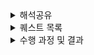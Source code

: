  
<details>
  <summary>해석공유</summary>
    <details>
     <summary>1 주자</summary>
## **개발자 원칙**

### (1) 소스코드레벨에서 오류를 확인하자

(구글링으로 오류 해결하고 넘어가는 경우가 많았는데, 같은 실수를 반복한 적이 많았다. 깊은 학습이 아닌 것 같다, 내것이 아니다)

검색에 의존하지 말고 직접 확인하는 습관을 갖자 -

지속적으로 코드를 분석하면, 코드를 분석하는 힘이 생긴다 -

어떠한 것에 대해 항상 질문을 던져보는 습관을 갖자는 생각이 들었다 -

“정리해보자면, 거의 **왜**라는 질문을 던지고, 이러한 질문을 바탕으로 성장이 생긴다고 생각했다”

### (2) ‘개발자가 성장하는 과정’에 대해

> 오픈 소스 컨트리뷰터가 되었던 경험을 보았음 - 나의 코드와 로직을 먼저 점검해보고 오류를 확인해야겠다는 반성과 다짐을 하게 되었음

> 설계 파트를 정리하면서 읽었음

- UML, 요구사항 명세, 명시적.암시적 설계 등등 다양한 용어에 대한 개념을 확인
- 설계의 중요성
- UML을 최근 사용하지 않는 이유 (실행가능한 소프트웨어 설계를 위해 부가적인 절차가 필요, 설계와 다른 결과물이 나오는 경우가 많음)

> 남과 비교하기보다 자신을 돌이켜보기. 이분법적으로 세상을 바라보지 않기

Ex) 모르는 것과 아는 것 -> 몰랐는데 알게된 것, 아는 척하는 것

<br/>

## **소프트웨어 장인**

### (1) ‘작가의말’에서의 인상깊었던 내용

> 처음으로 소프트웨어공학적으로 깨달음을 얻었던 순간을 책에서 볼 수 있었음

‘애자일’의 개념, 중요한 포인트에 대해 잘 정리되어있었음.

### (2) 작가의 커리어 개발 과정을 재밌게 읽었음

“애자일”에 관해 읽을 때, “항상 가치를 더하는 방향”으로 나아간다는 점이 인상깊었음.

=> 단순히 기능을 추가하는 것이 아니라, 더 나은 방법을 다양하게 모색하고 실험, 한 번 본 코드를 그대로 두지 않음

자기계발 관련한 프로젝트, 블로그, 오픈소스 등에 대한 내용.

=> 사이드 프로젝트와 같이 나의 흥미에 맞는 단위의 작은 프로젝트에 도전해보고 싶다는 생각을 했음

일과 삶 사이의 균형
-p 101. 무엇을 하든지 페이스를 유지하는 것이 중요하다. 일과 삶의 균형을 건강하게 유지하기가 어렵기는 하지만 가능하다.

=> 이번주를 회고하게 되었음.

<br/>

## **함께 자라기**

### ‘애자일로 가는 길’이 핵심 주제였음

=> 처음엔 당연한 말, 추상적인 말이라고 느껴질 수도 있겠지만, 책을 깊이 읽다보면 “현실에 더욱 적합하고” 고정관념을 깰 수 있는 세분화된 방법과 구체적인 예시가 함께 등장함

=> [예시] 훌륭한 개발자들을 팀으로 모아서

- 각자 프로젝트 진행
- 함께 프로젝트 진행

2가지의 방식을 실험해봄. 후자의 방식이 성능이 더 떨어졌음

“애자일”이 틀린 것을 증명하는 예시가 아니라, ‘함께’하면 소통하는 방식이 잘못될 경우 오히려 성과가 떨어질 수도 있다는 의미임

=> 애자일 방식 도입을 설득하거나, 모르는 사람이 읽으면 좋은 책인 것 같음
    </details>
    <details>
     <summary>2 주차</summary>
##  (1) 마이너 원칙을 지켜 나만의 버전을 업그레이드 하자
### 1.0.0 배포하기 그리고 다음 버전 준비하기
#### 7가지 마이너 원칙을 지키다 보면 메이저 버전을 올릴 수 있다.
- 메타 인지 (자신의 속도, 목표)
- 암묵지와 형식지 (직접 분석하고 구현)
- 자존감 지키기 (과거의 자신과 비교)
- 낯선 환경에서 구현하기 (제약사항 추가, 다양한 시도)
- 적절한 회복과 휴식
- 실수를 두려워하지 않되 결과에 반영하지 않고, 빠르게 실수를 찾기 위해 다양한 측면에서 개선
- 사고의 유연성 (지식 공유, 의견 수렴)

지난 금요일에 5번까지의 마이너 원칙을 책을 통해 알 수 있었고, 이를 지키고자 한 주간 노력했습니다.
한 주를 돌이켜 보면, 확실히 노력한 만큼 지키고자 한 원칙들을 생각보다 잘 지켰습니다.
하지만, 오늘 새로 읽고 알게 된 나머지 두 원칙은 확실히 의식하지 않으니 지켜지지 않은 부분이 많은 듯 합니다.
특히 짝 활동이 하루 더 추가된 만큼 함께 프로그래밍 하는 시간 동안 실수를 두려워했습니다. 이러한 두려움으로 인해 검색을 통해 학습한 지식의 예제를 직접 구현하지 않고 그대로 사용하고자 한 순간이 종종 있었습니다. 

이는 제 성장에 도움이 되지 못합니다. 학습한 지식이 형식지 또는 암묵지가 되지 않을 수 있으며, 사고가 확장 또는 깊어지지도 않습니다.

따라서 다음 한 주는 추가로 알게 된 두 마이너 원칙을 의식하여 지켜 네이버 부스트캠프를 통해 버전이 한 단계 혹은 더 업그레이드 된 개발자가 되도록 도전하려 합니다. 

## (2) TDD를 하는 습관을 들이자
- 소프트웨어가 얼마나 빨리 변경 혹은 개선될 수 있느냐는 소프트웨어의 품질이 좋을 수록 더 민첩성을 띄게된다.
- 이때, 소프트웨어 품질에 중요함을 미치는 것은 코드의 품질이라고 볼 수 있다.
- 저자가 강조하는 코드의 품질의 유지하는 방식은 TDD방식을 도입하는 것이다. 많은 개발자들이 테스트 코드를 작성할 시간이 없다는 핑계를 대며 스스로 코드의 품질을 깎고 있다.
- 실제로 업무시에는 리더단에서 Test Code를 도입하지 않으면 사용할 일이 없었고, 나의 주도로 프로젝트를 진행했을 때에도, 테스트 코드 작성을 무시하였다.
- 이번주 미션을 통해서 처음 Jest와 같은 Test Tool을 사용해보았는데, (심지어 몇 번 사용했었던 Nest.js에서는 import가 되어있는 라이브러리이다.)
- 테스트 코드 작성에 추가적인 시간이 드는것은 맞지만, 이로 인해 얻는 시간적, 소프트웨어 품질적 이득은 이를 훨씬 능가한다.
- 이를 항상 기억하고, TDD를 하는 습관을 들이도록 해보자!

## (3) 목표를 달성하는 나만의 기준과 목표 설정 방법
### 목차 선정과정
관심 있는 분야는 아래와 같았습니다.
- 프로덕트 중심주의
- 목표를 달성하는 나만의 기준,GPAM
- 나의 메이저 버전을 업그레이드 하는 마이너 원칙들

룰렛을 추첨을 통해 정함.

### 목표를 달성하는 나만의 기준,GPAM

- Goal를 정하기
- Plan 만들기
- action 하기
- Measure 진행해 결과를 확인한다.


### 목표설정의 안좋은 예시
- 목표(계획)에서 힘든 부분은 평가하기 애매한 요소이다.
ex) 건강하다 이건 무슨 기준으로 평가해야하는지 
 
- 광범위해도 안된다.
ex) 행복하자
- 실제 행동이 불가능한 목표
ex) 복권을 사서 1등 당첨되기
- 결과를 측정할수 없는 목표
ex) 멋있게 집꾸미기, 멋있게라는 기준의 무엇인지


### 목표 설정은 S.M.A.R.T 방법을 소개함.

- S : 개선이 필요한 영역에 대한 구체적인 목표
- M: 진행상황에 대한 측정이 가능한지
- A :실행이 가능한지
- R: 리소스로 현실적으로 가능한지
- T: 결과가 언제 나올지, 기한이 있는지

여기에 육하원칙에서 어떻게를 뺀것을 적용해보면 됩니다.


### 아쉬웠던 점
정보전달글이라서 저자의 주관이 많이 빠져서 아쉬웠음.

### 인상 깊었던 말

- 목표를 세워도 P,A,M이 불가능하면 좋지 않다.
- 목표는 수치화 해야한다

## (4) 가장 학습하기 힘든 직업이 살아남는다
"가장 학습하기 힘든 직업이 살아남는다 했는데 학습하기 힘든 다는 게 무엇일까?"를 생각하며 읽어보았습니다.

<인간이 학습하기 좋은 환경 조건>

목표가 분명
매 순간 선택할 수 있는 행동/선택의 종류가 정해져 있다
매 순간 자신이 목표에 얼마나 근접했는지 알 수 있다.
닫힌 시스템 (예상 못 한 외부 요소가 들어오지 않는)
과거의 선택과결과에 대한 구조화된 기록이 많다
→ 인공지능 시스템에서 유리한 조건
→ 인공지능에게 대체될 수 있음
→ 인공지능에게 대체되지 않기 위해 학습하기 힘든 주제를 잘 다룰 수 있어야 한다.

<학습하기 힘든 환경 주제>

목표가 모호
매 순간 선택할 수 있는 행동이 불확실
매 순간 내 목표에 얼마나 근접했느지 알기 어렵다
열린 시스템(예상 못한 외부요소가 들어오는 경우가 흔한)
과거의 선택과 결과에 대한 구조화된 기록이 별로 없다
컴퓨터화 되지 않기 위해 유리한 요소

독창성
협상
설득
미 노동부에 따른 미래에 컴퓨터로 대체될 확률
프로그래머 : 스펙대로 코드를 만드는 사람 → 48%
소프트웨어 개발자 : 사용자 요구사항을 분석하고 그에 대한 솔루션을 설계 → 4.2%

컴퓨터화 되지 않기 위해, 인공 지능에 대체 되지 않기 위해서는 사용자 요구사항을 분석하고 그에 대한 솔루션을 설계하는 소프트웨어 개발자 방향으로 나아가야 한다.‘협상’, ‘설득’과 같은 사용자와 커뮤니케이션 스킬을 늘리자

## (5) Make it work, then make it better
개발자 원칙의 9장에 나오는 격언입니다. 일단 돌아가게 만든 후, 더 좋게 만들라는 것인데요. 이 원칙은 코드의 효율성을 높이는 작업에도, 기술부채를 줄이는 작업에도 동일하게 적용됩니다. 코드의 효율성을 높이기 이전에, 원하는대로 잘 돌아가게 만드는 것이 더 중요한 것입니다.
코드가 잘 돌아간다면, 좋은 코드를 작성할 차례입니다. 좋은 코드를 작성하기 위한 방법은 가독성, 성능, 유연성을 높이는 것입니다.
그 중 가독성이 가장 중요하게 지켜야할 방법입니다. 코드의 가독성이 낮다면 다른 사람이 코드를 이해하고 수정하는 과정에서 오류가 발생할 가능성이 늘어납니다. 또한, 가독성이 높은 코드를 쓰기 위해서는 규칙을 통일하는 것이 중요합니다. 내가 변수이름을 더 알맞은 이름으로 짓고 싶어도, 전체 변수의 이름을 바꾸는 것이 아니라면 기존에 사용하던 변수 이름이 있다는 그것을 사용해야 합니다. 띄어쓰기, 줄바꿈, 탭 역시 마찬가지입니다.
책의 이런 내용을 읽으면서 그동안 유연성과 가독성을 높이기 위해 팀의 결정과는 상관없이 독단적으로 선택했던 방식들이 떠올랐습니다. 앞으로는 그 무엇보다 잘 동작하는 것과 진정한 가독성을 높이는 방법에 대해 잘 고려하면서 개발을 해야겠습니다.

## (6) 인상깊었던 부분
프로덕트 중심으로 성장하기

이 부분이 많이 공감됐다.

개발을 처음시작할 때, 관련지식이 0인 상태로 시작했는데, 프로젝트를 하다보니

빠르고 그리고 많이 배울 수 있었다.

나한테만 통하는 원칙이 아니고 모두에게 통하는 원칙인 것 같아서 신기했다.

추가로, 마지막 장을 읽으면서

cs공부를 더 열심히 해야겠다고 느꼈다.

공부를하면 세상의 해상도가 달라진다는 글귀가 있다.

나도 개발 공부를 더 해서 코드를 보는 해상도를 높여야겠다고 느꼈다.
    </details>
</details>

 
<details>
  <summary>퀘스트 목록</summary>
   <details>
    <summary>1 주차</summary>
## 🫣 양심에 찔린 휴식

- 커피 한 잔을 마시면서 나는 어떤 개발자가 되고 싶은지 고민하기
- 침대에 누워서 챌린지 입과 전 썼던 다짐글 다시 읽어보기
- 30분 침대에 누워 10분 독서, 20분 휴식하기

## 🤷‍♂️ 에라 모르겠다 휴식

- 일주일 동안 아무것도 안 해도 된다면,
어디를 여행가고 싶은지와 이유를 적어주세요
- 노래방 점수 찍어서 올리기
    - 80점 이상만 인정합니다.
- 제일 먹고 싶은 음식 먹고 인증샷 찍어서 올리기
   </details>
   <details>
    <summary>2 주차</summary>
## ﹖？ 퀘스트 목록 ﹖？

- 1주차 퀘스트는 휴식치고는 너무 하는게 많다.
- 이것이 진짜 휴식이다.
- 시간 지나면 다 도태되는 겁니다... 다...

### 척추 요정 🧚
이유 : 척추요정은 모두의 건강을 책임집니다.

- 슬랙에 글 올리고 캡처하기
- 하루 한번 랜덤 시간
- Random채널에서 J071_김태원님처럼 해주시면 됩니다.

### 노래 추천 🎧
이유: 사탕같은 달콤한 간식은 좋은 휴식이  되어주죠. 다른 사람의 귀에 캔디같은 노래를 넣어주세요.
`네 귀에 캔디 🍭`

- 슬랙에 추천 글 올리고 캡처하기
- 주에 2회 이상

### 산책 30분 🚶🚶‍♀️
이유: 문화체육관광부에서 권장하는 하루 권장 산책 시간을 차용했습니다.

- 산책하는 사진 찍기
- 주에 2회 이상

### 코어 수면 시간 지키기 (7시간 30분) 🛌
이유: 코어 운동은 항상 중요합니다. 코어 수면도 운동시켜주세요.

- 핸드폰 사용시간으로 인증하기
- 표에 수면, 기상 시간 기록하기

### 유튜브 영상추천 📽️
이유: 도파민의 보충은 항상 필요하다.

- 슬랙에 재밌다고 느낀 유튜브 영상 추천하기 **(개발 관련 안됌)**
- 주에 2회 이상

### 오늘의 명경기 (올림픽) 🏟️
이유: 지구촌의 축제 `올림픽`. 미션에도 불구하고 참을 수 없습니다.

- 슬랙에 올림픽 경기 하나 보고 인증샷 올리기
- 어떤부분이 명경기였는지 설명도 작성하기
- 주에 2회 이상
   </details>
</details>


 <details>
        <summary>수행 과정 및 결과</summary>
        <details>
            <summary>1주차</summary>
            <details>
                <summary>J132_서정범</summary>
                <p><strong>퀘스트</strong></p>
                <ul>
                    <li><strong>커피 한 잔을 마시면서 나는 어떤 개발자가 되고 싶은지 고민하기</strong></li>
                    <li>바쁜 와중에 잠시 휴식을 취하면서 나아가고자 하는 방향에 대해서 생각해보면 좋을 것 같아요.</li>
                    <li>제가 되고 싶은 개발자는 협업하는 팀원분들이 저에게 의지할 수 있는 개발자가 되는 것이 목표입니다. 이것은 단순히 개발 실력만을 이야기 하는 것이 아닌 커뮤니케이션 스킬 및 여러가지 협업 능력도 포함된다고 생각합니다. 물론 베이스가 개발자이니 개발 환경에서 발생한 문제를 해결하는 능력은 기본적으로 중요하고 이를 위해서 여러 가지 상황을 고려하고 여러 해결책을 제시 할 수 있는 사람이 되는 것이 1차적인 목표겠지만, 이를 표현하는 것 그리고 평소에 신뢰를 쌓는 것들은 다른 능력도 요구된다고 생각합니다. 이를 위해서 스스로에 대해서 계속해서 생각하고 부족한 부분을 채워가는 개발자가 되려고 합니다.</li>
                </ul>
            </details>
            <details>
                <summary>J183_이석규</summary>
                <p><strong>퀘스트</strong></p>
                <ul>
                    <li>산책 중 가장 마음에 들었던 순간 사진 찍어서 올리기</li>
                    <li>정신건강과 육체건강을 다 챙길 수 있을 것 같습니다.</li>
                </ul>
                <p><strong>퀘스트</strong></p>
                <ul>
                    <li>비도 많이 오고, 과제도 못 끝낸 적이 많아 산책을 다니기 힘들었습니다. 대신 주말에 평소 가고싶었던 피자집을 가서 정신건강을 챙겼습니다.</li>
                    <li>아무래도 이 템포로 공부를 계속하려면 육체적으로 많이 힘들 것 같다. 다른 분들 헬스장 빼먹지 않고 가시는것을 본받아 헬스등록해야겠다……</li>
                </ul>
                <img width="600" alt="image" src="https://github.com/user-attachments/assets/f7aa478f-a10d-4433-af57-cf7b75f07984"></br>
            </details>
            <details>
                <summary>J213_장서윤</summary>
                <p><strong>퀘스트</strong></p>
                <ul>
                    <li><strong>일주일 동안 아무것도 안 해도 된다면, 어디를 여행가고 싶은지와 이유를 적어주세요</strong></li>
                    <li>챌린지 기간동안 바빠서 다른 생각을 할 여유가 없어졌는데, 고민해보는 시간을 가져보고 싶어요!</li>
                </ul>
                <p><strong>결과</strong></p>
                <ul>
                    <li>베트남 다낭에 가고 싶어요! 챌린지 발표를 기다리는 동안에 베트남 다낭에 있었는데,초반에는 네부캠 결과를 기다리는 것 때문에 제대로 못 놀았거든요..! 다행히 결과를 받고나서는 재밌게 놀았지만, 약간 아쉬움이 남았어서, 더 놀고 싶습니당!</li>
                </ul>
            </details>
            <details>
                <summary>K018_김희준</summary>
                <p><strong>퀘스트</strong></p>
                <ul>
                    <li><strong>커피 한 잔을 마시면서 나는 어떤 개발자가 되고 싶은지 고민하기</strong></li>
                    <li>어떤 개발자로 성장하고 싶은지 이번 챌린지를 기회로 잘 정리해가고 싶은 마음에 선정하였습니다.</li>
                </ul>
            </details>
            <details>
                <summary>J031_김도훈</summary>
                <p><strong>퀘스트</strong></p>
                <ul>
                    <li><strong>커피 한 잔을 마시면서 나는 어떤 개발자가 되고 싶은지 고민하기</strong></li>
                    <li>챌린지 기간 동안 쫓기듯 미션을 수행했는데, 커피 한 잔의 여유가 필요한 것 같아요!</li>
                    <li><strong>산책 중 가장 마음에 들었던 순간 사진 찍어서 올리기</strong></li>
                    <li>평소 산책을 좋아해서 저녁에 산책 나갈 때마다 찍고 싶어요!</li>
                </ul>
                <p><strong>수행 결과</strong></p>
                <ul>
                    <li>커피를 마시면서 시니어 개발자가 되고 싶다는 목표로 전문성을 가진 개발자와 멘토링과 같이 함께 성장하는 개발자가 되고 싶다고 생각했습니다. 대단한 개발 실력을 가진 사람은 정말 많고 이것은 단순히 시간이 지남에 따라 가질 수 있는 능력은 아니라고 생각합니다. 그래서 함께 성장하며 소통하는 개발자가 되고 싶다고 생각했습니다.</li>
                    <li>본가가 전주라서 한옥마을로 산책을 갔다 왔습니다. + 전북대도 갔다 왔습니다!</li>
                    <img width="600" alt="image" src="https://github.com/user-attachments/assets/87a2507e-12a6-421f-aa01-c12fdaa9318a"></br>
                    <img width="600" alt="image" src="https://github.com/user-attachments/assets/533ecd83-dc93-4f28-a5d4-268caeac98e8"></br>
                </ul>
            </details>
            <details>
                <summary>S021_문영균</summary>
                <p><strong>퀘스트</strong></p>
                <blockquote>
                    노래 한 곡 들으며 저녁 메뉴 고민해서 올리기
                </blockquote>
                <p>이유: 어차피 매일 고민하는 저녁 모두와 공유하자!</p>
                <img width="896" alt="image" src="https://github.com/user-attachments/assets/64f2e9e6-b909-48b6-bffb-9ac1d09c25d8"></br>
                <img width="586" alt="image" src="https://github.com/user-attachments/assets/f990bebc-45ff-4aa5-9261-4c9b430a91fc"></br>
                <img width="471" alt="image" src="https://github.com/user-attachments/assets/174e5b16-fc48-4e23-9e93-f6494995e53c"></br>
                <img width="486" alt="image" src="https://github.com/user-attachments/assets/7607429a-ee06-4d39-b0a0-389c7dfb53d8"></br>
                <p><strong>후기</strong></p>
                <ul>
                    <li>다른 사람들에게 알려줘야 하기때문에 좀 더 식사에 신경쓸 수 있게되어 좋았습니다.</li>
                    <li>며칠 식사사진을 올리니 다른 분들도 사진을 올려주셔서 좋았습니다.</li>    
                </ul>
            </details>
        </details>
        <details>
            <summary>2주차</summary>
            <details>
                <summary>S006_구병조</summary>
                <p><strong>올림픽</strong></p>
             
![여자 양궁 단체](https://thumbnews.nateimg.co.kr/view610///news.nateimg.co.kr/orgImg/ns/2024/07/29/NISI20240729_0020435674_web.jpg)

한국의 단체 여자 양궁팀이 이번에 금메달을 따면서 대회 10연패를 달성했습니다. 사실 이번 대회는 압도적인 실력으로 찍어 누르기 보다는 꽤나 짜릿하게 결승까지 진행했습니다.
사실 올림픽에서 양궁하면 “한국을 가장 늦게 만나는 팀이 은메달을 따는 대회”라는 말이 있을 정도로 계속해서 좋은 성적을 계속 이뤘는데요. 이게 좋기도 하지만, 선수분들에게는
오히려 더 큰 압박감이 되지 않았을까 합니다. 그것을 이겨내고 끝가지 목표를 달성한 단체 여자 양궁팀에 박수를 보냅니다. 그리고 앞으로도 부담감을 내려놓고 즐기는 모습을 볼 수
있었으면 합니다 !

![혼성 탁구](https://flexible.img.hani.co.kr/flexible/normal/970/692/imgdb/original/2024/0730/20240730503677.jpg)

신유빈, 임종훈 선수가 혼성 탁구에서 동메달을 따냈습니다. 사실 준결승에서 ~~탁구 하나는 기가 막히게 잘하는~~ 중국팀을 만나서 분전했으나 아쉽게 패배했습니다. 그래도 최강의 팀에게 세트도
가져오면서 날카로운 폼을 보여줬는데요. 아쉬움을 뒤로하고 시작한 동메달 결정전, 홍콩팀을 상대로 4:0으로 완파를 하며 승리했습니다. 마지막 4세트는 홍콩의 게임포인트 상황에서 끝까지 포기하지
않고 추격해서 결국 한 세트도 내주지 않고 가져가는 모습이 정말 짜릿했습니다. 임종훈 선수의 전역을 축하하고, 신유빈 선수는 개인 준결승도 잘 치뤘으면 합니다 !

![신유빈](https://thumbnews.nateimg.co.kr/view610///news.nateimg.co.kr/orgImg/sg/2024/08/01/20240801523296.jpg)
            </details>
            <details>
                <summary>K030_서건</summary>
                <p><strong>척추요정</strong></p>
            </details>
            <details>
                <summary>J100_박경희</summary>
                <p><strong>노래</strong></p>
            </details>
            <details>
                <summary>J222_정명기</summary>
                <p><strong>산책</strong></p>
            </details>
            <details>
                <summary>J277_허찬영</summary>
                <p><strong>노래</strong></p>
            </details>
            <details>
                <summary>J121_배승혁</summary>
                <p><strong>퀘스트</strong></p>
                <blockquote>
                    ### 노래 추천 🎧
                </blockquote>
                <p>이유: 학습에 바빠 여유없이 진행했던 것 같습니다. 음악도 들으면서 조금 여유를 가지고 학습하려고 합니다. </p>
                <p><strong>수행 결과</strong></p>
                  <img width="480" alt="image" src="https://github.com/user-attachments/assets/fe1cc9cd-65bd-4733-87e7-dd2d4554a6f1"></br>
             <img width="480" alt="image" src="https://github.com/user-attachments/assets/b953890f-504a-4353-9323-6e4fd2d46699"></br>
                <p><strong>후기</strong></p>
                <ul>
                    <li>미션 해결을 위해 여러 학습 자료를 찾아보고 분석하기 앞서 잠시 노래도 찾아보고, 좋은 노래를 추천하며 다른 사람들과 소통할 수 있었습니다. 다른 사람이 올린 노래를 듣는 것도 좋은 것 같네요.</li>
                </ul>
            </details>
        </details>
</details>


